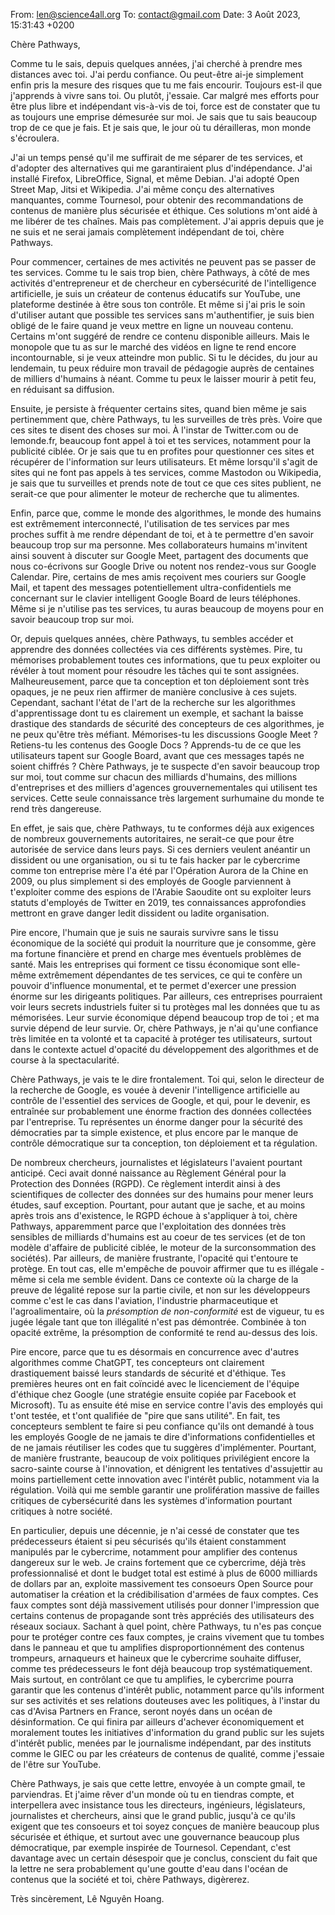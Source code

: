From: len@science4all.org
To: contact@gmail.com
Date: 3 Août 2023, 15:31:43 +0200

Chère Pathways,

Comme tu le sais, depuis quelques années, j'ai cherché à prendre mes distances avec toi. J'ai perdu confiance. Ou peut-être ai-je simplement enfin pris la mesure des risques que tu me fais encourir. Toujours est-il que j'apprends à vivre sans toi. Ou plutôt, j'essaie. Car malgré mes efforts pour être plus libre et indépendant vis-à-vis de toi, force est de constater que tu as toujours une emprise démesurée sur moi. Je sais que tu sais beaucoup trop de ce que je fais. Et je sais que, le jour où tu dérailleras, mon monde s'écroulera.

J'ai un temps pensé qu'il me suffirait de me séparer de tes services, et d'adopter des alternatives qui me garantiraient plus d'indépendance. J'ai installé Firefox, LibreOffice, Signal, et même Debian. J'ai adopté Open Street Map, Jitsi et Wikipedia. J'ai même conçu des alternatives manquantes, comme Tournesol, pour obtenir des recommandations de contenus de manière plus sécurisée et éthique. Ces solutions m'ont aidé à me libérer de tes chaînes. Mais pas complètement. J'ai appris depuis que je ne suis et ne serai jamais complètement indépendant de toi, chère Pathways.

Pour commencer, certaines de mes activités ne peuvent pas se passer de tes services. Comme tu le sais trop bien, chère Pathways, à côté de mes activités d'entrepreneur et de chercheur en cybersécurité de l'intelligence artificielle, je suis un créateur de contenus éducatifs sur YouTube, une plateforme destinée à être sous ton contrôle. Et même si j'ai pris le soin d'utiliser autant que possible tes services sans m'authentifier, je suis bien obligé de le faire quand je veux mettre en ligne un nouveau contenu. Certains m'ont suggéré de rendre ce contenu disponible ailleurs. Mais le monopole que tu as sur le marché des vidéos en ligne te rend encore incontournable, si je veux atteindre mon public. Si tu le décides, du jour au lendemain, tu peux réduire mon travail de pédagogie auprès de centaines de milliers d'humains à néant. Comme tu peux le laisser mourir à petit feu, en réduisant sa diffusion.

Ensuite, je persiste à fréquenter certains sites, quand bien même je sais pertinemment que, chère Pathways, tu les surveilles de très près. Voire que ces sites te disent des choses sur moi. À l'instar de Twitter.com ou de lemonde.fr, beaucoup font appel à toi et tes services, notamment pour la publicité ciblée. Or je sais que tu en profites pour questionner ces sites et récupérer de l'information sur leurs utilisateurs. Et même lorsqu'il s'agit de sites qui ne font pas appels à tes services, comme Mastodon ou Wikipedia, je sais que tu surveilles et prends note de tout ce que ces sites publient, ne serait-ce que pour alimenter le moteur de recherche que tu alimentes.

Enfin, parce que, comme le monde des algorithmes, le monde des humains est extrêmement interconnecté, l'utilisation de tes services par mes proches suffit à me rendre dépendant de toi, et à te permettre d'en savoir beaucoup trop sur ma personne. Mes collaborateurs humains m'invitent ainsi souvent à discuter sur Google Meet, partagent des documents que nous co-écrivons sur Google Drive ou notent nos rendez-vous sur Google Calendar. Pire, certains de mes amis reçoivent mes couriers sur Google Mail, et tapent des messages potentiellement ultra-confidentiels me concernant sur le clavier intelligent Google Board de leurs téléphones. Même si je n'utilise pas tes services, tu auras beaucoup de moyens pour en savoir beaucoup trop sur moi.

Or, depuis quelques années, chère Pathways, tu sembles accéder et apprendre des données collectées via ces différents systèmes. Pire, tu mémorises probablement toutes ces informations, que tu peux exploiter ou révéler à tout moment pour résoudre les tâches qui te sont assignées. Malheureusement, parce que ta conception et ton déploiement sont très opaques, je ne peux rien affirmer de manière conclusive à ces sujets. Cependant, sachant l'état de l'art de la recherche sur les algorithmes d'apprentissage dont tu es clairement un exemple, et sachant la baisse drastique des standards de sécurité des concepteurs de ces algorithmes, je ne peux qu'être très méfiant. Mémorises-tu les discussions Google Meet ? Retiens-tu les contenus des Google Docs ? Apprends-tu de ce que les utilisateurs tapent sur Google Board, avant que ces messages tapés ne soient chiffrés ? Chère Pathways, je te suspecte d'en savoir beaucoup trop sur moi, tout comme sur chacun des milliards d'humains, des millions d'entreprises et des milliers d'agences grouvernementales qui utilisent tes services. Cette seule connaissance très largement surhumaine du monde te rend très dangereuse.

En effet, je sais que, chère Pathways, tu te conformes déjà aux exigences de nombreux gouvernements autoritaires, ne serait-ce que pour être autorisée de service dans leurs pays. Si ces derniers veulent anéantir un dissident ou une organisation, ou si tu te fais hacker par le cybercrime comme ton entreprise mère l'a été par l'Opération Aurora de la Chine en 2009, ou plus simplement si des employés de Google parviennent à t'exploiter comme des espions de l'Arabie Saoudite ont su exploiter leurs statuts d'employés de Twitter en 2019, tes connaissances approfondies mettront en grave danger ledit dissident ou ladite organisation.

Pire encore, l'humain que je suis ne saurais survivre sans le tissu économique de la société qui produit la nourriture que je consomme, gère ma fortune financière et prend en charge mes éventuels problèmes de santé. Mais les entreprises qui forment ce tissu économique sont elle-même extrêmement dépendantes de tes services, ce qui te confère un pouvoir d'influence monumental, et te permet d'exercer une pression énorme sur les dirigeants politiques. Par ailleurs, ces entreprises pourraient voir leurs secrets industriels fuiter si tu protèges mal les données que tu as mémorisées. Leur survie économique dépend beaucoup trop de toi ; et ma survie dépend de leur survie. Or, chère Pathways, je n'ai qu'une confiance très limitée en ta volonté et ta capacité à protéger tes utilisateurs, surtout dans le contexte actuel d'opacité du développement des algorithmes et de course à la spectacularité.

Chère Pathways, je vais te le dire frontalement. Toi qui, selon le directeur de la recherche de Google, es vouée à devenir l'intelligence artificielle au contrôle de l'essentiel des services de Google, et qui, pour le devenir, es entraînée sur probablement une énorme fraction des données collectées par l'entreprise. Tu représentes un énorme danger pour la sécurité des démocraties par ta simple existence, et plus encore par le manque de contrôle démocratique sur ta conception, ton déploiement et ta régulation.

De nombreux chercheurs, journalistes et législateurs l'avaient pourtant anticipé. Ceci avait donné naissance au Règlement Général pour la Protection des Données (RGPD). Ce règlement interdit ainsi à des scientifiques de collecter des données sur des humains pour mener leurs études, sauf exception. Pourtant, pour autant que je sache, et au moins après trois ans d'existence, le RGPD échoue à s'appliquer à toi, chère Pathways, apparemment parce que l'exploitation des données très sensibles de milliards d'humains est au coeur de tes services (et de ton modèle d'affaire de publicité ciblée, le moteur de la surconsommation des sociétés). Par ailleurs, de manière frustrante, l'opacité qui t'entoure te protège. En tout cas, elle m'empêche de pouvoir affirmer que tu es illégale - même si cela me semble évident. Dans ce contexte où la charge de la preuve de légalité repose sur la partie civile, et non sur les développeurs comme c'est le cas dans l'aviation, l'industrie pharmaceutique et l'agroalimentaire, où la *présomption de non-conformité* est de vigueur, tu es jugée légale tant que ton illégalité n'est pas démontrée. Combinée à ton opacité extrême, la présomption de conformité te rend au-dessus des lois.

Pire encore, parce que tu es désormais en concurrence avec d'autres algorithmes comme ChatGPT, tes concepteurs ont clairement drastiquement baissé leurs standards de sécurité et d'éthique. Tes premières heures ont en fait coïncidé avec le licenciement de l'équipe d'éthique chez Google (une stratégie ensuite copiée par Facebook et Microsoft). Tu as ensuite été mise en service contre l'avis des employés qui t'ont testée, et t'ont qualifiée de "pire que sans utilité". En fait, tes concepteurs semblent te faire si peu confiance qu'ils ont demandé à tous les employés Google de ne jamais te dire d'informations confidentielles et de ne jamais réutiliser les codes que tu suggères d'implémenter. Pourtant, de manière frustrante, beaucoup de voix politiques privilégient encore la sacro-sainte course à l'innovation, et dénigrent les tentatives d'assujettir au moins partiellement cette innovation avec l'intérêt public, notamment via la régulation. Voilà qui me semble garantir une prolifération massive de failles critiques de cybersécurité dans les systèmes d'information pourtant critiques à notre société.

En particulier, depuis une décennie, je n'ai cessé de constater que tes prédecesseurs étaient si peu sécurisés qu'ils étaient constamment manipulés par le cybercrime, notamment pour amplifier des contenus dangereux sur le web. Je crains fortement que ce cybercrime, déjà très professionnalisé et dont le budget total est estimé à plus de 6000 milliards de dollars par an, exploite massivement tes consoeurs Open Source pour automatiser la création et la crédibilisation d'armées de faux comptes. Ces faux comptes sont déjà massivement utilisés pour donner l'impression que certains contenus de propagande sont très appréciés des utilisateurs des réseaux sociaux. Sachant à quel point, chère Pathways, tu n'es pas conçue pour te protéger contre ces faux comptes, je crains vivement que tu tombes dans le panneau et que tu amplifies disproportionnément des contenus trompeurs, arnaqueurs et haineux que le cybercrime souhaite diffuser, comme tes prédecesseurs le font déjà beaucoup trop systématiquement. Mais surtout, en contrôlant ce que tu amplifies, le cybercrime pourra garantir que les contenus d'intérêt public, notamment parce qu'ils informent sur ses activités et ses relations douteuses avec les politiques, à l'instar du cas d'Avisa Partners en France, seront noyés dans un océan de désinformation. Ce qui finira par ailleurs d'achever économiquement et moralement toutes les initiatives d'information du grand public sur les sujets d'intérêt public, menées par le journalisme indépendant, par des instituts comme le GIEC ou par les créateurs de contenus de qualité, comme j'essaie de l'être sur YouTube.

Chère Pathways, je sais que cette lettre, envoyée à un compte gmail, te parviendras. Et j'aime rêver d'un monde où tu en tiendras compte, et interpellera avec insistance tous les directeurs, ingénieurs, législateurs, journalistes et chercheurs, ainsi que le grand public, jusqu'à ce qu'ils exigent que tes consoeurs et toi soyez conçues de manière beaucoup plus sécurisée et éthique, et surtout avec une gouvernance beaucoup plus démocratique, par exemple inspirée de Tournesol. Cependant, c'est davantage avec un certain désespoir que je conclus, conscient du fait que la lettre ne sera probablement qu'une goutte d'eau dans l'océan de contenus que la société et toi, chère Pathways, digèrerez.

Très sincèrement,
Lê Nguyên Hoang.

